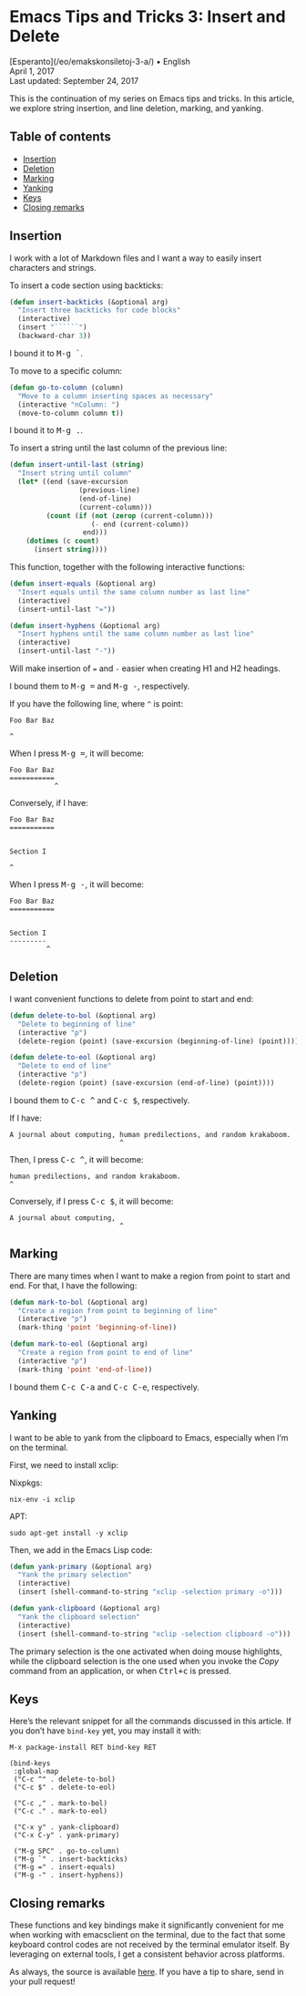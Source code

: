 Emacs Tips and Tricks 3: Insert and Delete
==========================================

<div class="center">[Esperanto](/eo/emakskonsiletoj-3-a/) ▪ English</div>
<div class="center">April 1, 2017</div>
<div class="center">Last updated: September 24, 2017</div>

This is the continuation of my series on Emacs tips and tricks. In this article, we explore string
insertion, and line deletion, marking, and yanking.


Table of contents
-----------------

- [Insertion](#insertion)
- [Deletion](#deletion)
- [Marking](#marking)
- [Yanking](#yanking)
- [Keys](#keys)
- [Closing remarks](#closing)


<a name="insertion"></a> Insertion
----------------------------------

I work with a lot of Markdown files and I want a way to easily insert characters and strings.

To insert a code section using backticks:

```lisp
(defun insert-backticks (&optional arg)
  "Insert three backticks for code blocks"
  (interactive)
  (insert "``````")
  (backward-char 3))
```

I bound it to <kbd>M-g `</kbd>.

To move to a specific column:

```lisp
(defun go-to-column (column)
  "Move to a column inserting spaces as necessary"
  (interactive "nColumn: ")
  (move-to-column column t))
```

I bound it to <kbd>M-g .</kbd>.

To insert a string until the last column of the previous line:

```lisp
(defun insert-until-last (string)
  "Insert string until column"
  (let* ((end (save-excursion
                 (previous-line)
                 (end-of-line)
                 (current-column)))
         (count (if (not (zerop (current-column)))
                    (- end (current-column))
                  end)))
    (dotimes (c count)
      (insert string))))
```

This function, together with the following interactive functions:


```lisp
(defun insert-equals (&optional arg)
  "Insert equals until the same column number as last line"
  (interactive)
  (insert-until-last "="))

(defun insert-hyphens (&optional arg)
  "Insert hyphens until the same column number as last line"
  (interactive)
  (insert-until-last "-"))
```

Will make insertion of `=` and `-` easier when creating H1 and H2 headings.

I bound them to <kbd>M-g =</kbd> and <kbd>M-g -</kbd>, respectively.

If you have the following line, where `^` is point:

```
Foo Bar Baz

^
```

When I press <kbd>M-g =</kbd>, it will become:

```
Foo Bar Baz
===========
           ^
```

Conversely, if I have:

```
Foo Bar Baz
===========


Section I

^
```

 When I press <kbd>M-g -</kbd>, it will become:

```
Foo Bar Baz
===========


Section I
---------
         ^
```


<a name="deletion"></a> Deletion
--------------------------------

I want convenient functions to delete from point to start and end:

```lisp
(defun delete-to-bol (&optional arg)
  "Delete to beginning of line"
  (interactive "p")
  (delete-region (point) (save-excursion (beginning-of-line) (point))))

(defun delete-to-eol (&optional arg)
  "Delete to end of line"
  (interactive "p")
  (delete-region (point) (save-excursion (end-of-line) (point))))
```

I bound them to <kbd>C-c ^</kbd> and <kbd>C-c $</kbd>, respectively.

If I have:

```
A journal about computing, human predilections, and random krakaboom.
                           ^
```

Then, I press <kbd>C-c ^</kbd>, it will become:

```
human predilections, and random krakaboom.
^
```

Conversely, if I press <kbd>C-c $</kbd>, it will become:

```
A journal about computing, 
                           ^
```


<a name="marking"></a> Marking
------------------------------

There are many times when I want to make a region from point to start and end. For that, I have the
following:

```lisp
(defun mark-to-bol (&optional arg)
  "Create a region from point to beginning of line"
  (interactive "p")
  (mark-thing 'point 'beginning-of-line))

(defun mark-to-eol (&optional arg)
  "Create a region from point to end of line"
  (interactive "p")
  (mark-thing 'point 'end-of-line))
```

I bound them <kbd>C-c C-a</kbd> and <kbd>C-c C-e</kbd>, respectively.


<a name="yanking"></a> Yanking
------------------------------

I want to be able to yank from the clipboard to Emacs, especially when I’m on the terminal.

First, we need to install xclip:

Nixpkgs:

    nix-env -i xclip

APT:

    sudo apt-get install -y xclip

Then, we add in the Emacs Lisp code:

```lisp
(defun yank-primary (&optional arg)
  "Yank the primary selection"
  (interactive)
  (insert (shell-command-to-string "xclip -selection primary -o")))

(defun yank-clipboard (&optional arg)
  "Yank the clipboard selection"
  (interactive)
  (insert (shell-command-to-string "xclip -selection clipboard -o")))
```

The primary selection is the one activated when doing mouse highlights, while the clipboard
selection is the one used when you invoke the _Copy_ command from an application, or when
<kbd>Ctrl+c</kbd> is pressed.


<a name="keys"></a> Keys
------------------------

Here’s the relevant snippet for all the commands discussed in this article. If you don’t have
`bind-key` yet, you may install it with:

    M-x package-install RET bind-key RET

```
(bind-keys
 :global-map
 ("C-c ^" . delete-to-bol)
 ("C-c $" . delete-to-eol)

 ("C-c ," . mark-to-bol)
 ("C-c ." . mark-to-eol)

 ("C-x y" . yank-clipboard)
 ("C-x C-y" . yank-primary)

 ("M-g SPC" . go-to-column)
 ("M-g `" . insert-backticks)
 ("M-g =" . insert-equals)
 ("M-g -" . insert-hyphens))
```


<a name="closing"></a> Closing remarks
--------------------------------------

These functions and key bindings make it significantly convenient for me when working with
emacsclient on the terminal, due to the fact that some keyboard control codes are not received by
the terminal emulator itself. By leveraging on external tools, I get a consistent behavior across
platforms.

As always, the source is available [here](https://github.com/ebzzry/dotfiles/tree/master/emacs). If
you have a tip to share, send in your pull request!
